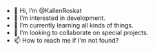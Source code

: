 - 👋 Hi, I’m @KallenRoskat
- 👀 I’m interested in development.
- 🌱 I’m currently learning all kinds of things.
- 💞️ I’m looking to collaborate on special projects.
- 📫 How to reach me if I'm not found?

<!---
KallenRoskat/KallenRoskat is a ✨ special ✨ repository because its `README.md` (this file) appears on your GitHub profile.
You can click the Preview link to take a look at your changes.
--->
